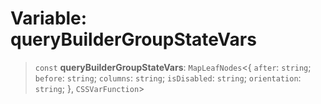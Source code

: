 # Variable: queryBuilderGroupStateVars

> `const` **queryBuilderGroupStateVars**: `MapLeafNodes`\<\{ `after`: `string`; `before`: `string`; `columns`: `string`; `isDisabled`: `string`; `orientation`: `string`; \}, `CSSVarFunction`\>
